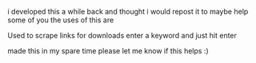 i developed this a while back and thought i would repost it to maybe help some of you the uses of this are 

Used to scrape links for downloads enter a keyword and just hit enter 



made this in my spare time please let me know if this helps :)
